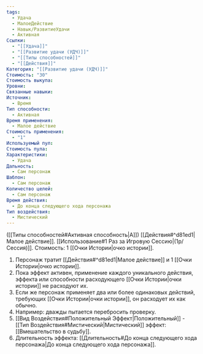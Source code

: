 ```yaml
---
tags:
  - Удача
  - МалоеДействие
  - Навык/РазвитиеУдачи
  - Активная
Ссылки:
  - "[[Удача]]"
  - "[[Развитие удачи (УДЧ)]]"
  - "[[Типы способностей]]"
  - "[[Действия]]"
Категория: "[[Развитие удачи (УДЧ)]]"
Стоимость: "30"
Стоимость выкупа: 
Уровни: 
Связанные навыки: 
Источник:
  - Время
Тип способности:
  - Активная
Время применения:
  - Малое действие
Стоимость применения:
  - "1"
Используемый пул: 
Стоимость пула: 
Характеристики:
  - Удача
Дальность:
  - Сам персонаж
Шаблон:
  - Сам персонаж
Количество целей:
  - Сам персонаж
Время действия:
  - До конца следующего хода персонажа
Тип воздействия:
  - Мистический
---
```

([[Типы способностей#Активная способность|А]]) [[Действия#^d81ed1|Малое действие]]. [[Использование#1 Раз за Игровую Сессию|(1р/Сессия)]]. Стоимость: 1 [[Очки Истории|очко истории]].

1. Персонаж тратит [[Действия#^d81ed1|Малое действие]] и 1 [[Очки Истории|очко истории]].
2. Пока эффект активен, применение каждого уникального действия, эффекта или способности расходующего [[Очки Истории|очки истории]] не расходуют их. 
3. Если же персонаж применяет два или более одинаковых действий, требующих [[Очки Истории|очки истории]], он расходует их как обычно. 
4. Например: дважды пытается перебросить проверку. 
5. [[Вид Воздействия#Положительный Эффект|Положительный]] - [[Тип Воздействия#Мистический|Мистический]] эффект: [[Вмешательство в  судьбу]].
6. Длительность эффекта: [[Длительность#До конца следующего хода персонажа|До конца следующего хода персонажа]].
